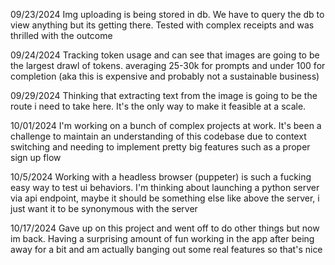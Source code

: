 09/23/2024
Img uploading is being stored in db. We have to query the db to view anything but its getting there.
Tested with complex receipts and was thrilled with the outcome

09/24/2024
Tracking token usage and can see that images are going to be the largest drawl of tokens. averaging 25-30k for prompts and under 100 for completion (aka this is expensive and probably not a sustainable business)

09/29/2024
Thinking that extracting text from the image is going to be the route i need to take here. It's the only way to make it feasible at a scale.

10/01/2024
I'm working on a bunch of complex projects at work. It's been a challenge to maintain an understanding of this codebase due to context switching and needing to implement pretty big features such as a proper sign up flow

10/5/2024
Working with a headless browser (puppeter) is such a fucking easy way to test ui behaviors. I'm thinking about launching a python server via api endpoint, maybe it should be something else like above the server, i just want it to be synonymous with the server

10/17/2024
Gave up on this project and went off to do other things but now im back. Having a surprising amount of fun working in the app after being away for a bit and am actually banging out some real features so that's nice
